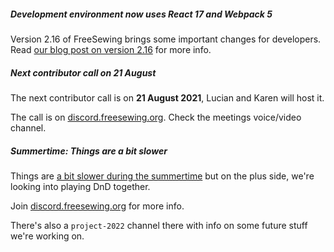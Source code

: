 ##### Development environment now uses React 17 and Webpack 5

Version 2.16 of FreeSewing brings some important changes for developers.
Read [our blog post on version 2.16](https://freesewing.org/blog/react-17/) for more info.


##### Next contributor call on 21 August

The next contributor call is on **21 August 2021**, Lucian and Karen will host it.

The call is on [discord.freesewing.org](https://discord.freesewing.org/).
Check the meetings voice/video channel.


##### Summertime: Things are a bit slower

Things are [a bit slower during the summertime](https://github.com/freesewing/freesewing/discussions/1139) but
on the plus side, we're looking into playing DnD together.

Join [discord.freesewing.org](https://discord.freesewing.org/) for more info.

There's also a `project-2022` channel there with info on some future stuff we're working on.
